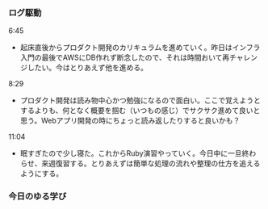 ### ログ駆動  

6:45  
- 起床直後からプロダクト開発のカリキュラムを進めていく。昨日はインフラ入門の最後でAWSにDB作れず断念したので、それは時間おいて再チャレンジしたい。今はとりあえず他を進める。  

8:29  
- プロダクト開発は読み物中心かつ勉強になるので面白い。ここで覚えようとするよりも、何となく概要を掴む（いつもの感じ）でサクサク進めて良いと思う。Webアプリ開発の時にちょっと読み返したりすると良いかも？  

11:04  
- 眠すぎたので少し寝た。これからRuby演習やっていく。今日中に一旦終わらせ、来週復習する。とりあえずは簡単な処理の流れや整理の仕方を追えるようにする。


### 今日のゆる学び
